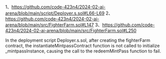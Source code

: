 1、https://github.com/code-423n4/2024-02-ai-arena/blob/main/script/Deployer.s.sol#L66-L69
2、https://github.com/code-423n4/2024-02-ai-arena/blob/main/src/FighterFarm.sol#L147
3、https://github.com/code-423n4/2024-02-ai-arena/blob/main/src/FighterFarm.sol#L250

In the deployment script Deployer.s.sol, after creating the fighterFarm contract, the instantiateMintpassContract function is not called to initialize _mintpassInstance, causing the call to the redeemMintPass function to fail.
